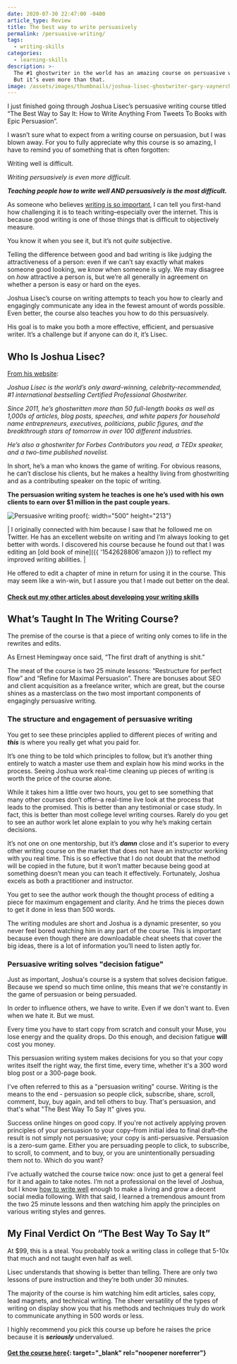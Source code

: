 ```yaml
---
date: 2020-07-30 22:47:00 -0400
article_type: Review
title: The best way to write persuasively
permalink: /persuasive-writing/
tags:
  - writing-skills
categories:
  - learning-skills
description: >-
  The #1 ghostwriter in the world has an amazing course on persuasive writing.
  But it’s even more than that.
image: /assets/images/thumbnails/joshua-lisec-ghostwriter-gary-vaynerchuk.jpg
---
```

I just finished going through Joshua Lisec’s persuasive writing course titled “The Best Way to Say It: How to Write Anything From Tweets To Books with Epic Persuasion”.

I wasn’t sure what to expect from a writing course on persuasion, but I was blown away. For you to fully appreciate why this course is so amazing, I have to remind you of something that is often forgotten:

Writing well is difficult.

*Writing persuasively is even more difficult.*

***Teaching people how to write well AND persuasively is the most difficult.***

As someone who believes [writing is so important](/why-is-writing-important/), I can tell you first-hand how challenging it is to teach writing–especially over the internet. This is because good writing is one of those things that is difficult to objectively measure.

You know it when you see it, but it’s not *quite* subjective.

Telling the difference between good and bad writing is like judging the attractiveness of a person: even if we can’t say exactly what makes someone good looking, we *know* when someone is ugly. We may disagree on *how* attractive a person is, but we’re all generally in agreement on whether a person is easy or hard on the eyes.

Joshua Lisec’s course on writing attempts to teach you how to clearly and engagingly communicate any idea in the fewest amount of words possible. Even better, the course also teaches you how to do this persuasively.

His goal is to make you both a more effective, efficient, and persuasive writer. It’s a challenge but if anyone can do it, it’s Lisec.

## Who Is Joshua Lisec?

[From his website](https://entrepreneurswordsmith.com/)\:

*Joshua Lisec is the world’s only award-winning, celebrity-recommended, \#1 international bestselling Certified Professional Ghostwriter.*

*Since 2011, he’s ghostwritten more than 50 full-length books as well as 1,000s of articles, blog posts, speeches, and white papers for household name entrepreneurs, executives, politicians, public figures, and the breakthrough stars of tomorrow in over 100 different industries.*

*He’s also a ghostwriter for Forbes Contributors you read, a TEDx speaker, and a two-time published novelist.*

In short, he’s a man who knows the game of writing. For obvious reasons, he can’t disclose his clients, but he makes a healthy living from ghostwriting and as a contributing speaker on the topic of writing.

**The persuasion writing system he teaches is one he’s used with his own clients to earn over $1 million in the past couple years.**

![Persuasive writing proof](/assets/images/posts/2020/the-worst-case-scenario-for-writing-a-nonfiction-b-1-1.png "Persuasive writing proof"){: width="500" height="213"}

| I originally connected with him because I saw that he followed me on Twitter. He has an excellent website on writing and I’m always looking to get better with words. I discovered his course because he found out that I was editing an \[old book of mine\]({{ '1542628806'</td><td>amazon }}) to reflect my improved writing abilities. |

He offered to edit a chapter of mine in return for using it in the course. This may seem like a win-win, but I assure you that I made out better on the deal.

#### [Check out my other articles about developing your writing skills](https://edlatimore.com/writing-skills)

## What’s Taught In The Writing Course?

The premise of the course is that a piece of writing only comes to life in the rewrites and edits.

As Ernest Hemingway once said, “The first draft of anything is shit.”

The meat of the course is two 25 minute lessons: “Restructure for perfect flow” and “Refine for Maximal Persuasion”. There are bonuses about SEO and client acquisition as a freelance writer, which are great, but the course shines as a masterclass on the two most important components of engagingly persuasive writing.

### The structure and engagement of persuasive writing

You get to see these principles applied to different pieces of writing and ***this*** is where you really get what you paid for.

It’s one thing to be told which principles to follow, but it’s another thing entirely to watch a master use them and explain how his mind works in the process. Seeing Joshua work real-time cleaning up pieces of writing is worth the price of the course alone.

While it takes him a little over two hours, you get to see something that many other courses don’t offer–a real-time live look at the process that leads to the promised. This is better than any testimonial or case study. In fact, this is better than most college level writing courses. Rarely do you get to see an author work let alone explain to you why he’s making certain decisions.

It’s not one on one mentorship, but it’s ***damn*** close and it's superior to every other writing course on the market that does not have an instructor working with you real time. This is so effective that I do not doubt that the method will be copied in the future, but it won’t matter because being good at something doesn’t mean you can teach it effectively. Fortunately, Joshua excels as both a practitioner and instructor.

You get to see the author work though the thought process of editing a piece for maximum engagement and clarity. And he trims the pieces down to get it done in less than 500 words.

The writing modules are short and Joshua is a dynamic presenter, so you never feel bored watching him in any part of the course. This is important because even though there are downloadable cheat sheets that cover the big ideas, there is a lot of information you’ll need to listen aptly for.

### Persuasive writing solves "decision fatigue"

Just as important, Joshua's course is a system that solves decision fatigue. Because we spend so much time online, this means that we're constantly in the game of persuasion or being persuaded.

In order to influence others, we have to write. Even if we don't want to. Even when we hate it. But we must.

Every time you have to start copy from scratch and consult your Muse, you lose energy and the quality drops. Do this enough, and decision fatigue **will** cost you money.

This persuasion writing system makes decisions for you so that your copy writes itself the right way, the first time, every time, whether it's a 300 word blog post or a 300-page book.

I've often referred to this as a "persuasion writing" course. Writing is the means to the end - persuasion so people click, subscribe, share, scroll, comment, buy, buy again, and tell others to buy. That's persuasion, and that's what "The Best Way To Say It" gives you.

Success online hinges on good copy. If you're not actively applying proven principles of your persuasion to your copy–from initial idea to final draft–the result is not simply not persuasive; your copy is anti-persuasive. Persuasion is a zero-sum game. Either you are persuading people to click, to subscribe, to scroll, to comment, and to buy, or you are unintentionally persuading them not to. Which do you want?

I’ve actually watched the course twice now: once just to get a general feel for it and again to take notes. I’m not a professional on the level of Joshua, but I know [how to write well](/how-to-write-better-and-be-a-better-writer/) enough to make a living and grow a decent social media following. With that said, I learned a tremendous amount from the two 25 minute lessons and then watching him apply the principles on various writing styles and genres.

## My Final Verdict On “The Best Way To Say It”

At $99, this is a steal. You probably took a writing class in college that 5-10x that much and not taught even half as well.

Lisec understands that showing is better than telling. There are only two lessons of pure instruction and they’re both under 30 minutes.

The majority of the course is him watching him edit articles, sales copy, lead magnets, and technical writing. The sheer versatility of the types of writing on display show you that his methods and techniques truly do work to communicate anything in 500 words or less.

I highly recommend you pick this course up before he raises the price because it is ***seriously*** undervalued.

#### [Get the course here](https://gumroad.com/a/204305523/hRula){: target="_blank" rel="noopener noreferrer"}